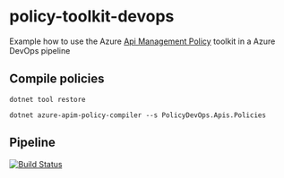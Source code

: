 # policy-toolkit-devops
Example how to use the Azure [Api Management Policy](https://github.com/Azure/azure-api-management-policy-toolkit) toolkit in a Azure DevOps pipeline

## Compile policies
`dotnet tool restore`

`dotnet azure-apim-policy-compiler --s PolicyDevOps.Apis.Policies`

## Pipeline
[![Build Status](https://dev.azure.com/frankfolsche/FrankFolsche/_apis/build/status%2Ffrankfolsche.policy-toolkit-devops?branchName=main)](https://dev.azure.com/frankfolsche/FrankFolsche/_build/latest?definitionId=2&branchName=main)